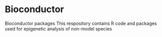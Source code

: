 # Bioconductor
Bioconductor packages 
This respository contains R code and packages used for epigenetic analysis of non-model species
